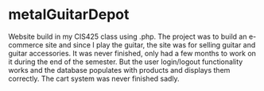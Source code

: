metalGuitarDepot
================

Website build in my CIS425 class using .php. The project was to build an e-commerce site and since I play the guitar, the site was for selling guitar and guitar accessories. It was never finished, only had a few months to work on it during the end of the semester. But the user login/logout functionality works and the database populates with products and displays them correctly. The cart system was never finished sadly. 
